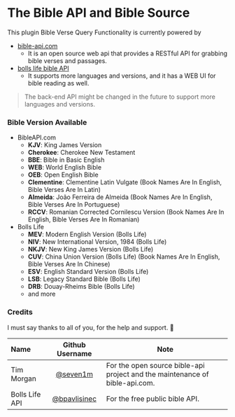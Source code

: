 # The Bible API and Bible Source

This plugin Bible Verse Query Functionality is currently powered by

- [bible-api.com](https://bible-api.com/)
  - It is an open source web api that provides a RESTful API for grabbing bible verses and passages.
- [bolls life bible API](https://bolls.life/api/)
  - It supports more languages and versions, and it has a WEB UI for bible reading as well.

> The back-end API might be changed in the future to support more languages and versions.

### Bible Version Available

- BibleAPI.com
  - **KJV**: King James Version
  - **Cherokee**: Cherokee New Testament
  - **BBE**: Bible in Basic English
  - **WEB**: World English Bible
  - **OEB**: Open English Bible
  - **Clementine**: Clementine Latin Vulgate  (Book Names Are In English, Bible Verses Are In Latin)
  - **Almeida**: João Ferreira de Almeida (Book Names Are In English, Bible Verses Are In Portuguese)
  - **RCCV**: Romanian Corrected Cornilescu Version (Book Names Are In English, Bible Verses Are In Romanian)
- Bolls Life
  - **MEV**: Modern English Version (Bolls Life)
  - **NIV**: New International Version, 1984 (Bolls Life)
  - **NKJV**: New King James Version (Bolls Life)
  - **CUV**: China Union Version (Bolls Life) (Book Names Are In English, Bible Verses Are In Chinese)
  - **ESV**: English Standard Version (Bolls Life)
  - **LSB**: Legacy Standard Bible (Bolls Life)
  - **DRB**: Douay-Rheims Bible (Bolls Life)
  - and more

### Credits

I must say thanks to all of you, for the help and support. 🙇‍

| Name           |               Github Username                | Note                                                                        |
| :------------- | :------------------------------------------: | --------------------------------------------------------------------------- |
| Tim Morgan     |    [@seven1m](https://github.com/seven1m)    | For the open source bible-api project and the maintenance of bible-api.com. |
| Bolls Life API | [@bpavlisinec](mailto:bpavlisinec@gmail.com) | For the free public bible API.                                              |
